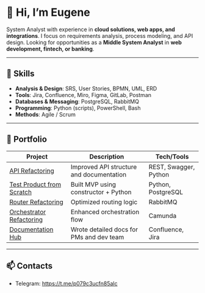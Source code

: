 # 👋 Hi, I’m Eugene

System Analyst with experience in **cloud solutions, web apps, and integrations**.
I focus on requirements analysis, process modeling, and API design.
Looking for opportunities as a **Middle System Analyst** in **web development, fintech, or banking**.

---

## 🔧 Skills

* **Analysis & Design**: SRS, User Stories, BPMN, UML, ERD
* **Tools**: Jira, Confluence, Miro, Figma, GitLab, Postman
* **Databases & Messaging**: PostgreSQL, RabbitMQ
* **Programming**: Python (scripts), PowerShell, Bash
* **Methods**: Agile / Scrum

---

## 📂 Portfolio

| Project                        | Description                              | Tech/Tools            |
| ------------------------------ | ---------------------------------------- | --------------------- |
| [API Refactoring](#)           | Improved API structure and documentation | REST, Swagger, Python |
| [Test Product from Scratch](#) | Built MVP using constructor + Python     | Python, PostgreSQL    |
| [Router Refactoring](#)        | Optimized routing logic                  | RabbitMQ              |
| [Orchestrator Refactoring](#)  | Enhanced orchestration flow              | Camunda               |
| [Documentation Hub](#)         | Wrote detailed docs for PMs and dev team | Confluence, Jira      |

---

## 📫 Contacts

* Telegram: https://t.me/p079c3ucfn85alc
